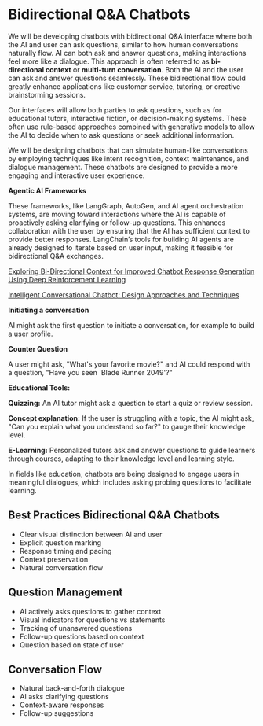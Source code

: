 # Bidirectional Q&A Chatbots

We will be developing chatbots with bidirectional Q&A interface where both the AI and user can ask questions, similar to how human conversations naturally flow. AI can both ask and answer questions, making interactions feel more like a dialogue. This approach is often referred to as **bi-directional context** or **multi-turn conversation**. Both the AI and the user can ask and answer questions seamlessly. These bidirectional flow could greatly enhance applications like customer service, tutoring, or creative brainstorming sessions.

Our interfaces will allow both parties to ask questions, such as for educational tutors, interactive fiction, or decision-making systems. These often use rule-based approaches combined with generative models to allow the AI to decide when to ask questions or seek additional information.

We will be designing chatbots that can simulate human-like conversations by employing techniques like intent recognition, context maintenance, and dialogue management. These chatbots are designed to provide a more engaging and interactive user experience.

**Agentic AI Frameworks** 

These frameworks, like LangGraph, AutoGen, and AI agent orchestration systems, are moving toward interactions where the AI is capable of proactively asking clarifying or follow-up questions. This enhances collaboration with the user by ensuring that the AI has sufficient context to provide better responses. LangChain’s tools for building AI agents are already designed to iterate based on user input, making it feasible for bidirectional Q&A exchanges.

[Exploring Bi-Directional Context for Improved Chatbot Response Generation Using Deep Reinforcement Learning](https://www.mdpi.com/2076-3417/13/8/5041)

[Intelligent Conversational Chatbot: Design Approaches and Techniques](https://link.springer.com/chapter/10.1007/978-3-031-71481-8_2)

**Initiating a conversation**

AI might ask the first question to initiate a conversation, for example to build a user profile.

**Counter Question**

A user might ask, "What's your favorite movie?" and AI could respond with a question, "Have you seen 'Blade Runner 2049'?"

**Educational Tools:**

**Quizzing:** An AI tutor might ask a question to start a quiz or review session.

**Concept explanation:** If the user is struggling with a topic, the AI might ask, "Can you explain what you understand so far?" to gauge their knowledge level.

**E-Learning:** Personalized tutors ask and answer questions to guide learners through courses, adapting to their knowledge level and learning style.  

In fields like education, chatbots are being designed to engage users in meaningful dialogues, which includes asking probing questions to facilitate learning.


## Best Practices Bidirectional Q&A Chatbots

- Clear visual distinction between AI and user
- Explicit question marking
- Response timing and pacing
- Context preservation
- Natural conversation flow

## Question Management

- AI actively asks questions to gather context
- Visual indicators for questions vs statements
- Tracking of unanswered questions
- Follow-up questions based on context
- Question based on state of user

## Conversation Flow

- Natural back-and-forth dialogue
- AI asks clarifying questions
- Context-aware responses
- Follow-up suggestions



